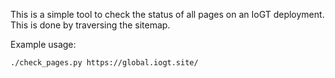 This is a simple tool to check the status of all pages on an IoGT deployment.
This is done by traversing the sitemap.

Example usage:

`./check_pages.py https://global.iogt.site/`
